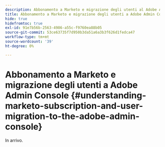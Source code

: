 ```yaml
---
description: Abbonamento a Marketo e migrazione degli utenti al Adobe Admin Console - Documentazione di Marketo - Documentazione del prodotto
title: Abbonamento a Marketo e migrazione degli utenti a Adobe Admin Console
hide: true
hidefromtoc: true
exl-id: 91e7b56b-2563-4986-a55c-f9760ea88b05
source-git-commit: 53ce63735f7d950b3da51a6a3b3f626d1fedca47
workflow-type: tm+mt
source-wordcount: '39'
ht-degree: 0%

---
```


# Abbonamento a Marketo e migrazione degli utenti a Adobe Admin Console {#understanding-marketo-subscription-and-user-migration-to-the-adobe-admin-console}

In arrivo.
